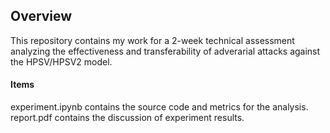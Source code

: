 ## Overview
This repository contains my work for a 2-week technical assessment analyzing the effectiveness and transferability of adverarial attacks against the HPSV/HPSV2 model. 

#### Items
experiment.ipynb contains the source code and metrics for the analysis. report.pdf contains the discussion of experiment results.

